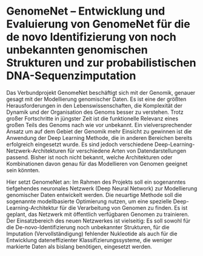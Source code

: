 # GenomeNet – Entwicklung und Evaluierung von GenomeNet für die de novo Identifizierung von noch unbekannten genomischen Strukturen und zur probabilistischen DNA-Sequenzimputation

Das Verbundprojekt GenomeNet beschäftigt sich mit der Genomik, genauer gesagt mit der Modellierung genomischer Daten. Es ist eine der größten Herausforderungen in den Lebenswissenschaften, die Komplexität der Dynamik und der Organisation des Genoms besser zu verstehen. Trotz großer Fortschritte in jüngster Zeit ist die funktionelle Relevanz eines großen Teils des Genoms nach wie vor unbekannt. Ein vielversprechender Ansatz um auf dem Gebiet der Genomik mehr Einsicht zu gewinnen ist die Anwendung der Deep Learning Methode, die in anderen Bereichen bereits erfolgreich eingesetzt wurde. Es sind jedoch verschiedene Deep-Learning-Netzwerk-Architekturen für verschiedene Arten von Datendarstellungen passend. Bisher ist noch nicht bekannt, welche Architekturen oder Kombinationen davon genau für das Modellieren von Genomen geeignet sein könnten.

Hier setzt GenomeNet an: Im Rahmen des Projekts soll ein sogenanntes tiefgehendes neuronales Netzwerk (Deep Neural Network) zur Modellierung genomischer Daten entwickelt werden. Die neuartige Methode soll die sogenannte modellbasierte Optimierung nutzen, um eine spezielle Deep-Learning-Architektur für die Verarbeitung von Genomen zu finden. Es ist geplant, das Netzwerk mit öffentlich verfügbaren Genomen zu trainieren. Der Einsatzbereich des neuen Netzwerkes ist vielseitig: Es soll sowohl für die De-novo-Identifizierung noch unbekannter Strukturen, für die Imputation (Vervollständigung) fehlender Nukleotide als auch für die Entwicklung dateneffizienter Klassifizierungssysteme, die weniger markierte Daten als bislang benötigen, eingesetzt werden.

